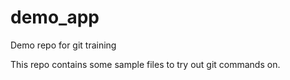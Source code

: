 demo_app
========

Demo repo for git training

This repo contains some sample files to try out git commands on.
